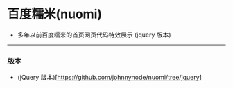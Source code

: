 # 百度糯米(nuomi)

- 多年以前百度糯米的首页网页代码特效展示 (jquery 版本)

--- 

### 版本

- (jQuery 版本)[https://github.com/johnnynode/nuomi/tree/jquery]